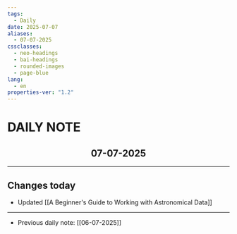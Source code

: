 ```yaml
---
tags:
  - Daily
date: 2025-07-07
aliases:
  - 07-07-2025
cssclasses:
  - neo-headings
  - bai-headings
  - rounded-images
  - page-blue
lang:
  - en
properties-ver: "1.2"
---
```

# DAILY NOTE
<h2 style="text-align:center;">07-07-2025</h2>

***

## Changes today
- Updated [[A Beginner's Guide to Working with Astronomical Data]]

***
- Previous daily note: [[06-07-2025]]